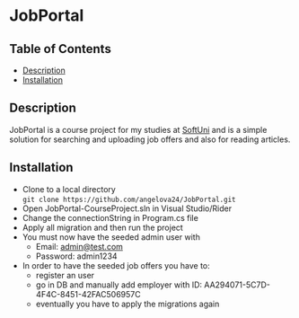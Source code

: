 # JobPortal

## Table of Contents

- [Description](#description)
- [Installation](#installation)


## Description

JobPortal is a course project for my studies at [SoftUni](https://softuni.bg/)
and is a simple solution for searching and uploading job offers and also for reading articles.

## Installation

- Clone to a local directory\
  `git clone https://github.com/angelova24/JobPortal.git`
- Open JobPortal-CourseProject.sln in Visual Studio/Rider
- Change the connectionString in Program.cs file
- Apply all migration and then run the project
- You must now have the seeded admin user with
  - Email: admin@test.com
  - Password: admin1234
- In order to have the seeded job offers you have to:
  - register an user
  - go in DB and manually add employer with ID: AA294071-5C7D-4F4C-8451-42FAC506957C
  - eventually you have to apply the migrations again

